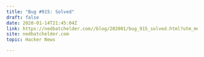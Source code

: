 ```yaml
---
title: "Bug #915: Solved"
draft: false
date: 2020-01-14T21:45:04Z
link: https://nedbatchelder.com//blog/202001/bug_915_solved.html?utm_medium=RSS&utm_source=hune
site: nedbatchelder.com
topic: Hacker News  

---
```

